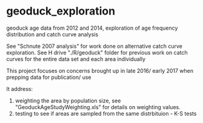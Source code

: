 # geoduck_exploration
geoduck age data from 2012 and 2014, exploration of age frequency distribution and catch curve analysis

See "Schnute 2007 analysis" for work done on alternative catch curve exploration.
See H drive "./R/geoduck" folder for previous work on catch curves for the entire data set and each area individually

This project focuses on concerns brought up in late 2016/ early 2017 when prepping data for publication/ use

It address:
1) weighting the area by population size, see "GeoduckAgeStudyWeighting.xls" for details on weighting values.
2) testing to see if areas are sampled from the same distrbituion - K-S tests
